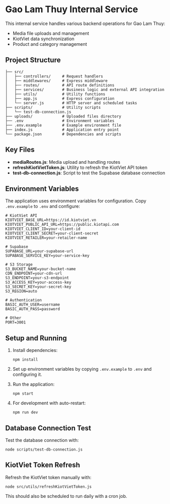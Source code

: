 # Gao Lam Thuy Internal Service

This internal service handles various backend operations for Gao Lam Thuy:

- Media file uploads and management
- KiotViet data synchronization
- Product and category management

## Project Structure

```
├── src/
│   ├── controllers/     # Request handlers
│   ├── middlewares/     # Express middleware
│   ├── routes/          # API route definitions
│   ├── services/        # Business logic and external API integration
│   ├── utils/           # Utility functions
│   ├── app.js           # Express configuration
│   └── server.js        # HTTP server and scheduled tasks
├── scripts/             # Utility scripts
│   └── test-db-connection.js
├── uploads/             # Uploaded files directory
├── .env                 # Environment variables
├── .env.example         # Example environment file
├── index.js             # Application entry point
└── package.json         # Dependencies and scripts
```

## Key Files

- **mediaRoutes.js**: Media upload and handling routes
- **refreshKiotVietToken.js**: Utility to refresh the KiotViet API token
- **test-db-connection.js**: Script to test the Supabase database connection

## Environment Variables

The application uses environment variables for configuration. Copy `.env.example` to `.env` and configure:

```
# KiotViet API
KIOTVIET_BASE_URL=https://id.kiotviet.vn
KIOTVIET_PUBLIC_API_URL=https://public.kiotapi.com
KIOTVIET_CLIENT_ID=your-client-id
KIOTVIET_CLIENT_SECRET=your-client-secret
KIOTVIET_RETAILER=your-retailer-name

# Supabase
SUPABASE_URL=your-supabase-url
SUPABASE_SERVICE_KEY=your-service-key

# S3 Storage
S3_BUCKET_NAME=your-bucket-name
CDN_ENDPOINT=your-cdn-url
S3_ENDPOINT=your-s3-endpoint
S3_ACCESS_KEY=your-access-key
S3_SECRET_KEY=your-secret-key
S3_REGION=auto

# Authentication
BASIC_AUTH_USER=username
BASIC_AUTH_PASS=password

# Other
PORT=3001
```

## Setup and Running

1. Install dependencies:
   ```
   npm install
   ```

2. Set up environment variables by copying `.env.example` to `.env` and configuring it.

3. Run the application:
   ```
   npm start
   ```

4. For development with auto-restart:
   ```
   npm run dev
   ```

## Database Connection Test

Test the database connection with:

```
node scripts/test-db-connection.js
```

## KiotViet Token Refresh

Refresh the KiotViet token manually with:

```
node src/utils/refreshKiotVietToken.js
```

This should also be scheduled to run daily with a cron job. 